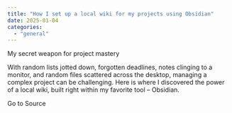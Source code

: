 ```yaml
---
title: "How I set up a local wiki for my projects using Obsidian"
date: 2025-01-04
categories: 
  - "general"
---
```


My secret weapon for project mastery

With random lists jotted down, forgotten deadlines, notes clinging to a monitor, and random files scattered across the desktop, managing a complex project can be challenging. Here is where I discovered the power of a local wiki, built right within my favorite tool – Obsidian.

Go to Source
